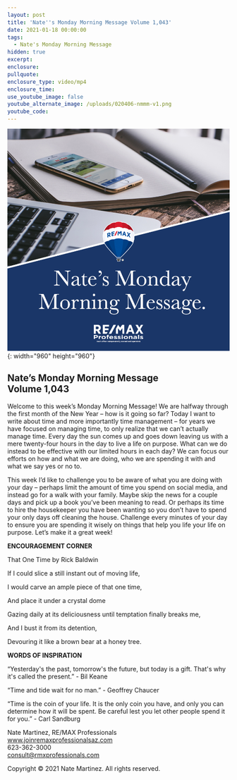```yaml
---
layout: post
title: 'Nate''s Monday Morning Message Volume 1,043'
date: 2021-01-18 00:00:00
tags:
  - Nate's Monday Morning Message
hidden: true
excerpt:
enclosure:
pullquote:
enclosure_type: video/mp4
enclosure_time:
use_youtube_image: false
youtube_alternate_image: /uploads/020406-nmmm-v1.png
youtube_code:
---
```


![](/uploads/020406-nmmm-v1-1.png){: width="960" height="960"}

## **Nate’s Monday Morning Message<br>Volume 1,043**

Welcome to this week’s Monday Morning Message\! We are halfway through the first month of the New Year – how is it going so far? Today I want to write about time and more importantly time management – for years we have focused on managing time, to only realize that we can’t actually manage time. Every day the sun comes up and goes down leaving us with a mere twenty-four hours in the day to live a life on purpose. What can we do instead to be effective with our limited hours in each day? We can focus our efforts on how and what we are doing, who we are spending it with and what we say yes or no to.

This week I’d like to challenge you to be aware of what you are doing with your day – perhaps limit the amount of time you spend on social media, and instead go for a walk with your family. Maybe skip the news for a couple days and pick up a book you’ve been meaning to read. Or perhaps its time to hire the housekeeper you have been wanting so you don’t have to spend your only days off cleaning the house. Challenge every minutes of your day to ensure you are spending it wisely on things that help you life your life on purpose. Let’s make it a great week\!

**ENCOURAGEMENT CORNER**

That One Time by Rick Baldwin

If I could slice a still instant out of moving life,

I would carve an ample piece of that one time,

And place it under a crystal dome

Gazing daily at its deliciousness until temptation finally breaks me,

And I bust it from its detention,

Devouring it like a brown bear at a honey tree.

**WORDS OF INSPIRATION**

“Yesterday's the past, tomorrow's the future, but today is a gift. That's why it's called the present.” - Bil Keane

“Time and tide wait for no man.” - Geoffrey Chaucer

“Time is the coin of your life. It is the only coin you have, and only you can determine how it will be spent. Be careful lest you let other people spend it for you.” - Carl Sandburg

Nate Martinez, RE/MAX Professionals<br>www.joinremaxprofessionalsaz.com<br>623-362-3000<br>consult@rmxprofessionals.com

Copyright &copy; 2021 Nate Martinez. All rights reserved.
